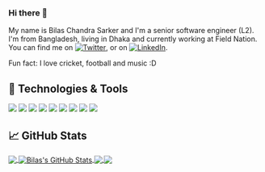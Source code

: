 ### Hi there 👋

<!--
**bilaschandra/bilaschandra** is a ✨ _special_ ✨ repository because its `README.md` (this file) appears on your GitHub profile.

Here are some ideas to get you started:

- 🔭 I’m currently working on ...
- 🌱 I’m currently learning ...
- 👯 I’m looking to collaborate on ...
- 🤔 I’m looking for help with ...
- 💬 Ask me about ...
- 📫 How to reach me: ...
- 😄 Pronouns: ...
- ⚡ Fun fact: ...
-->

My name is Bilas Chandra Sarker and I'm a senior software engineer (L2). I'm from Bangladesh, living in Dhaka and currently working at Field Nation. You can find me on [![Twitter][1.2]][1],  or on [![LinkedIn][3.2]][3].

Fun fact: I love cricket, football and music :D

## 🔧 Technologies & Tools
![](https://img.shields.io/badge/code-PHP-informational?style=flat&logo=php&logoColor=white&color=2bbc8a)
![](https://img.shields.io/badge/Code-JavaScript-informational?style=flat&logo=javascript&logoColor=white&color=2bbc8a)
![](https://img.shields.io/badge/code-NodeJS-informational?style=flat&logo=nodejs&logoColor=white&color=2bbc8a)
![](https://img.shields.io/badge/code-React-informational?style=flat&logo=reacr.js&logoColor=white&color=2bbc8a)
![](https://img.shields.io/badge/code-MySQL-informational?style=flat&logo=mysql&logoColor=white&color=2bbc8a)
![](https://img.shields.io/badge/Tools-Docker-informational?style=flat&logo=docker&logoColor=white&color=2bbc8a)
![](https://img.shields.io/badge/Tools-Kubernetes-informational?style=flat&logo=kubernetes&logoColor=white&color=2bbc8a)
![](https://img.shields.io/badge/OS-Linux-informational?style=flat&logo=linux&logoColor=white&color=2bbc8a)
![](https://img.shields.io/badge/Editor-IntelliJ_IDEA-informational?style=flat&logo=intellij-idea&logoColor=white&color=2bbc8a)

## &#x1f4c8; GitHub Stats

<a href="https://github.com/bilaschandra/bilaschandra">
  <img align="center" src="https://github-readme-stats.vercel.app/api/top-langs/?username=bilaschandra&hide=java,html,tex&title_color=ffffff&text_color=c9cacc&icon_color=2bbc8a&bg_color=1d1f21&langs_count=3" />
</a>
<a href="https://github.com/bilaschandra/bilaschandra">
  <img align="center" src="https://github-readme-stats.vercel.app/api?username=bilaschandra&show_icons=true&line_height=27&count_private=true&title_color=ffffff&text_color=c9cacc&icon_color=2bbc8a&bg_color=1d1f21" alt="Bilas's GitHub Stats" />
</a>

<a href="https://github.com/bilaschandra/nest-api">
  <img align="center" src="https://github-readme-stats.vercel.app/api/pin/?username=bilaschandra&repo=nest-api&title_color=ffffff&text_color=c9cacc&icon_color=2bbc8a&bg_color=1d1f21" />
</a>


<a href="https://github.com/bilaschandra/php-mysql-dockerized">
  <img align="center" src="https://github-readme-stats.vercel.app/api/pin/?username=bilaschandra&repo=php-mysql-dockerized&title_color=ffffff&text_color=c9cacc&icon_color=2bbc8a&bg_color=1d1f21" />
</a>    

<!-- links to social media icons -->

<!-- icons with padding -->

[1.1]: http://i.imgur.com/tXSoThF.png (twitter icon with padding)
[2.1]: http://i.imgur.com/0o48UoR.png (github icon with padding)

<!-- icons without padding -->

[1.2]: http://i.imgur.com/wWzX9uB.png (twitter icon without padding)
[2.2]: http://i.imgur.com/9I6NRUm.png (github icon without padding)
[3.2]: https://raw.githubusercontent.com/MartinHeinz/MartinHeinz/master/linkedin-3-16.png (LinkedIn icon without padding)


<!-- links to your social media accounts -->

[1]: https://twitter.com/bilas016
[2]: https://github.com/bilaschandra
[3]: https://www.linkedin.com/in/bilas016/


<!-- Resources -->
<!-- Icons: https://simpleicons.org/ -->
<!-- GitHub Stats: https://github.com/anuraghazra/github-readme-stats -->
<!-- Emojis: https://emojipedia.org/emoji/ -->
<!-- HTML Emojis: https://www.fileformat.info/index.htm -->
<!-- Shields: https://shields.io/ -->
<!-- Awesome GitHub Profile README: https://github.com/abhisheknaiidu/awesome-github-profile-readme -->
